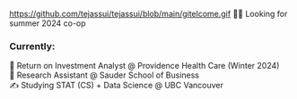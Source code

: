  https://github.com/tejassui/tejassui/blob/main/gitelcome.gif
 👨‍💻 Looking for summer 2024 co-op

<h3><b> Currently: </b></h3>
 💼 Return on Investment Analyst @ Providence Health Care (Winter 2024) <br>
 💼 Research Assistant @ Sauder School of Business <br>
 ✍ Studying STAT (CS) + Data Science @ UBC Vancouver

<!---
tejassui/tejassui is a ✨ special ✨ repository because its `README.md` (this file) appears on your GitHub profile.
You can click the Preview link to take a look at your changes.
--->
